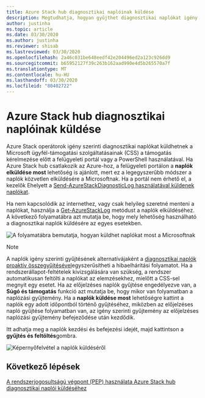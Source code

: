 ```yaml
---
title: Azure Stack hub diagnosztikai naplóinak küldése
description: Megtudhatja, hogyan gyűjthet diagnosztikai naplókat igény szerint Azure Stack hub-ban a felügyeleti portál vagy egy PowerShell-parancsfájl használatával.
author: justinha
ms.topic: article
ms.date: 03/30/2020
ms.author: justinha
ms.reviewer: shisab
ms.lastreviewed: 03/30/2020
ms.openlocfilehash: 2a46c031be648eedf42e204496ed2a123c926dd9
ms.sourcegitcommit: b65952127f39c263b162aad990e4d5b265570a7f
ms.translationtype: MT
ms.contentlocale: hu-HU
ms.lasthandoff: 03/30/2020
ms.locfileid: "80402722"
---
```

# <a name="send-azure-stack-hub-diagnostic-logs-now"></a>Azure Stack hub diagnosztikai naplóinak küldése

Azure Stack operátorok igény szerinti diagnosztikai naplókat küldhetnek a Microsoft ügyfél-támogatási szolgáltatásainak (CSS) a támogatás kérelmezése előtt a felügyeleti portál vagy a PowerShell használatával. Ha Azure Stack hub csatlakozik az Azure-hoz, a felügyeleti portálon a **naplók elküldése most** lehetőség is ajánlott, mert ez a legegyszerűbb módszer a naplók közvetlen elküldésére a Microsoftnak. Ha a portál nem érhető el, a kezelők Ehelyett a [Send-AzureStackDiagnosticLog használatával küldenek naplókat](azure-stack-configure-on-demand-diagnostic-log-collection-powershell-tzl.md). 

Ha nem kapcsolódik az internethez, vagy csak helyileg szeretné menteni a naplókat, használja a [Get-AzureStackLog](azure-stack-get-azurestacklog.md) metódust a naplók elküldéséhez. A következő folyamatábra azt mutatja be, hogy mely lehetőség használható a diagnosztikai naplók küldésére az egyes esetekben. 

![A folyamatábra bemutatja, hogyan küldhet naplókat most a Microsoftnak](media/azure-stack-help-and-support/send-logs-now-flowchart.png)

>[!NOTE]
>A naplók igény szerinti gyűjtésének alternatívájaként a [diagnosztikai naplók proaktív összegyűjtésével](azure-stack-configure-automatic-diagnostic-log-collection-tzl.md)egyszerűsítheti a hibaelhárítási folyamatot. Ha a rendszerállapot-feltételek kivizsgálására van szükség, a rendszer automatikusan feltölti a naplókat az elemzésekhez, mielőtt a CSS-sel megnyit egy esetet. Ha az előjelzéses naplók gyűjtése engedélyezve van, a **Súgó és támogatás** funkció azt mutatja be, hogy mikor van folyamatban a naplózási gyűjtemény. Ha a **naplók küldése most** lehetőségre kattint a naplók egy adott időpontból történő gyűjtéséhez, miközben az előjelzéses napló gyűjtése folyamatban van, az igény szerinti gyűjtemény az előjelzéses naplózási gyűjtemény befejeződése után kezdődik.

Itt adhatja meg a naplók kezdési és befejezési idejét, majd kattintson a **gyűjtés és feltöltés**gombra. 

![Képernyőfelvétel a naplók küldéséről](media/azure-stack-help-and-support/send-logs-now.png)

## <a name="next-steps"></a>Következő lépések

[A rendszerjogosultságú végpont (PEP) használata Azure Stack hub diagnosztikai naplói küldéséhez](azure-stack-configure-on-demand-diagnostic-log-collection-powershell-tzl.md)
